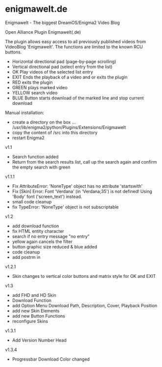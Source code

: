 # enigmawelt.de
Enigmawelt - The biggest DreamOS/Enigma2 Video Blog

Open Alliance Plugin Enigmawelt(.de)

The plugin allows easy access to all previously published videos from VideoBlog 'Enigmawelt'. The functions are limited to the known RCU buttons.

- Horizontal directional pad (page-by-page scrolling)
- Vertical directional pad (select entry from the list)
- OK Play videos of the selected list entry
- EXIT Ends the playback of a video and or exits the plugin
- RED exits the plugin
- GREEN plays marked video
- YELLOW search video
- BLUE Button starts download of the marked line and stop current download

Manual installation:

- create a directory on the box ... /usr/lib/enigma2/python/Plugins/Extensions/Enigmawelt
- copy the content of /src into this directory
- restart Enigma2

v1.1
- Search function added
- Return from the search results list, call up the search again and confirm the empty search with green

v1.1.1
- Fix AttributeError: 'NoneType' object has no attribute 'startswith'
- Fix [Skin] Error: Font 'Verdana' (in 'Verdana;35') is not defined! Using 'Body' font ('screen_text') instead.
- small code cleanup
- fix TypeError: 'NoneType' object is not subscriptable

v1.2

- add download function
- fix HTML entity character
- search if no entry message "no entry"
- yellow again cancels the filter
- button graphic size reduced & blue added
- code cleanup
- add postrm in

v1.2.1
- Skin changes to vertical color buttons and matrix style for OK and EXIT

v1.3
- add FHD and HD Skin
- Download Function
- add Option Menu Download Path, Description, Cover, Playback Position
- add new Skin Elements
- add new Button Functions
- reconfigure Skins

v1.3.1
- Add Version Number Head

v1.3.4
- Progressbar Download Color changed
